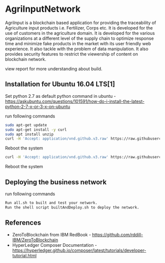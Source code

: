 # AgriInputNetwork
AgriInput is a blockchain based application for providing the traceability of Agriculture
input products i.e. Fertilizer, Corps etc. It is developed for the use of customers in the agriculture
domain. It is developed for the various organizations at a different level of the supply chain to optimize
response time and minimize fake products in the market with its user friendly web experience. It also
tackle with the problem of data manipulation. It also provides security features to restrict the
viewership of content on blockchain network.

view report for more understanding about build.

## Installation for Ubuntu 16.04 LTS[1]
Set python 2.7 as default python command in ubuntu - https://askubuntu.com/questions/101591/how-do-i-install-the-latest-python-2-7-x-or-3-x-on-ubuntu

run following commands
```bash
sudo apt-get update
sudo apt-get install -y curl
sudo apt install unzip
curl -H 'Accept: application/vnd.github.v3.raw' https://raw.githubusercontent.com/rddill-IBM/ZeroToBlockchain/master/setup_Ubuntu_Part_1.sh | bash
```
Reboot the system
```bash
curl -H 'Accept: application/vnd.github.v3.raw' https://raw.githubusercontent.com/rddill-IBM/ZeroToBlockchain/master/setup_Ubuntu_Part_2.sh | bash
```
Reboot the system

## Deploying the business network
run following commands
```bash
Run all.sh to built and test your network.
Run the shell script builtAndDeploy.sh to deploy the network.
```
## References
- ZeroToBlockchain from IBM RedBook - https://github.com/rddill-IBM/ZeroToBlockchain
- HyperLedger Composer Documentation - https://hyperledger.github.io/composer/latest/tutorials/developer-tutorial.html
